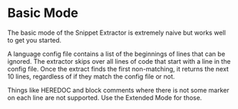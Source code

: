 # Basic Mode

The basic mode of the Snippet Extractor is extremely naive but works well to get you started.

A language config file contains a list of the beginnings of lines that can be ignored.
The extractor skips over all lines of code that start with a line in the config file.
Once the extract finds the first non-matching, it returns the next 10 lines, regardless of if they match the config file or not.

Things like HEREDOC and block comments where there is not some marker on each line are not supported.
Use the Extended Mode for those.

